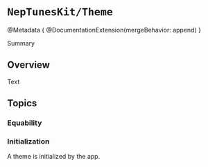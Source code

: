 # ``NepTunesKit/Theme``

@Metadata {
    @DocumentationExtension(mergeBehavior: append)
}

Summary

## Overview

Text

## Topics

### Equability


### Initialization

A theme is initialized by the app.
